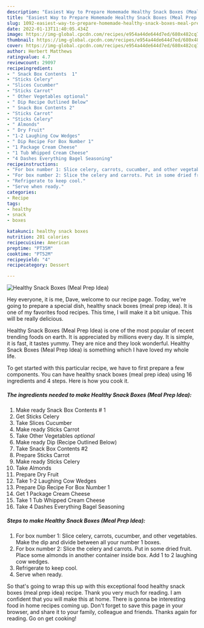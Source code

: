 ```yaml
---
description: "Easiest Way to Prepare Homemade Healthy Snack Boxes (Meal Prep Idea)"
title: "Easiest Way to Prepare Homemade Healthy Snack Boxes (Meal Prep Idea)"
slug: 1092-easiest-way-to-prepare-homemade-healthy-snack-boxes-meal-prep-idea
date: 2022-01-13T11:40:05.434Z
image: https://img-global.cpcdn.com/recipes/e954a44de644d7ed/680x482cq70/healthy-snack-boxes-meal-prep-idea-recipe-main-photo.jpg
thumbnail: https://img-global.cpcdn.com/recipes/e954a44de644d7ed/680x482cq70/healthy-snack-boxes-meal-prep-idea-recipe-main-photo.jpg
cover: https://img-global.cpcdn.com/recipes/e954a44de644d7ed/680x482cq70/healthy-snack-boxes-meal-prep-idea-recipe-main-photo.jpg
author: Herbert Matthews
ratingvalue: 4.7
reviewcount: 29097
recipeingredient:
- " Snack Box Contents  1"
- "Sticks Celery"
- "Slices Cucumber"
- "Sticks Carrot"
- " Other Vegetables optional"
- " Dip Recipe Outlined Below"
- " Snack Box Contents 2"
- "Sticks Carrot"
- "Sticks Celery"
- " Almonds"
- " Dry Fruit"
- "1-2 Laughing Cow Wedges"
- " Dip Recipe For Box Number 1"
- "1 Package Cream Cheese"
- "1 Tub Whipped Cream Cheese"
- "4 Dashes Everything Bagel Seasoning"
recipeinstructions:
- "For box number 1: Slice celery, carrots, cucumber, and other vegetables. Make the dip and divide between all your number 1 boxes."
- "For box number 2: Slice the celery and carrots. Put in some dried fruit. Place some almonds in another container inside box. Add 1 to 2 laughing cow wedges."
- "Refrigerate to keep cool."
- "Serve when ready."
categories:
- Recipe
tags:
- healthy
- snack
- boxes

katakunci: healthy snack boxes 
nutrition: 201 calories
recipecuisine: American
preptime: "PT35M"
cooktime: "PT52M"
recipeyield: "4"
recipecategory: Dessert

---
```



![Healthy Snack Boxes (Meal Prep Idea)](https://img-global.cpcdn.com/recipes/e954a44de644d7ed/680x482cq70/healthy-snack-boxes-meal-prep-idea-recipe-main-photo.jpg)

Hey everyone, it is me, Dave, welcome to our recipe page. Today, we're going to prepare a special dish, healthy snack boxes (meal prep idea). It is one of my favorites food recipes. This time, I will make it a bit unique. This will be really delicious.



Healthy Snack Boxes (Meal Prep Idea) is one of the most popular of recent trending foods on earth. It is appreciated by millions every day. It is simple, it is fast, it tastes yummy. They are nice and they look wonderful. Healthy Snack Boxes (Meal Prep Idea) is something which I have loved my whole life.


To get started with this particular recipe, we have to first prepare a few components. You can have healthy snack boxes (meal prep idea) using 16 ingredients and 4 steps. Here is how you cook it.

<!--inarticleads1-->

##### The ingredients needed to make Healthy Snack Boxes (Meal Prep Idea):

1. Make ready  Snack Box Contents # 1
1. Get Sticks Celery
1. Take Slices Cucumber
1. Make ready Sticks Carrot
1. Take  Other Vegetables *optional*
1. Make ready  Dip (Recipe Outlined Below)
1. Take  Snack Box Contents #2
1. Prepare Sticks Carrot
1. Make ready Sticks Celery
1. Take  Almonds
1. Prepare  Dry Fruit
1. Take 1-2 Laughing Cow Wedges
1. Prepare  Dip Recipe For Box Number 1
1. Get 1 Package Cream Cheese
1. Take 1 Tub Whipped Cream Cheese
1. Take 4 Dashes Everything Bagel Seasoning




<!--inarticleads2-->

##### Steps to make Healthy Snack Boxes (Meal Prep Idea):

1. For box number 1: Slice celery, carrots, cucumber, and other vegetables. Make the dip and divide between all your number 1 boxes.
1. For box number 2: Slice the celery and carrots. Put in some dried fruit. Place some almonds in another container inside box. Add 1 to 2 laughing cow wedges.
1. Refrigerate to keep cool.
1. Serve when ready.




So that's going to wrap this up with this exceptional food healthy snack boxes (meal prep idea) recipe. Thank you very much for reading. I am confident that you will make this at home. There is gonna be interesting food in home recipes coming up. Don't forget to save this page in your browser, and share it to your family, colleague and friends. Thanks again for reading. Go on get cooking!
